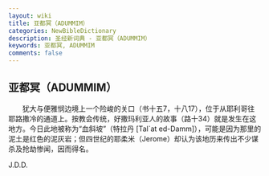 ```yaml
---
layout: wiki
title: 亚都冥（ADUMMIM）
categories: NewBibleDictionary
description: 圣经新词典 - 亚都冥（ADUMMIM）
keywords: 亚都冥, ADUMMIM
comments: false
---
```


## 亚都冥（ADUMMIM）

　　犹大与便雅悯边境上一个险峻的关口（书十五7，十八17），位于从耶利哥往耶路撒冷的通道上。按教会传统，好撒玛利亚人的故事（路十34）就是发生在这地方。今日此地被称为“血斜坡”（特拉丹 [Tal`at ed-Damm]），可能是因为那里的泥土是红色的泥灰岩；但四世纪的耶柔米（Jerome）却认为该地历来传出不少谋杀及抢劫惨闻，因而得名。

J.D.D.
